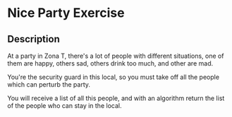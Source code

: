 # Nice Party Exercise

## Description

At a party in Zona T, there's a lot of people with different situations, one of them are happy, others sad,
others drink too much, and other are mad.

You're the security guard in this local, so you must take off all the people which can perturb 
the party.

You will receive a list of all this people, and with an algorithm return the list of the people who can stay in the local.


